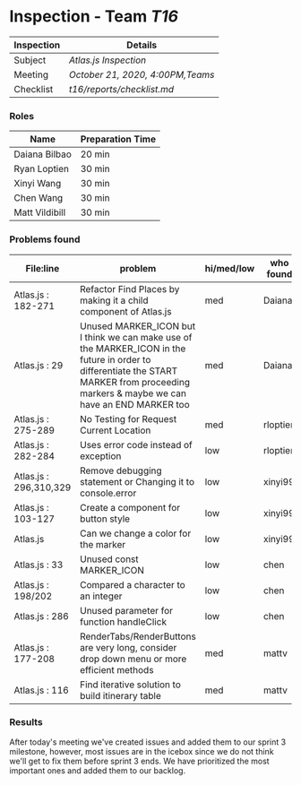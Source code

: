 # Inspection - Team *T16* 
 
| Inspection | Details |
| ----- | ----- |
| Subject | *Atlas.js Inspection* |
| Meeting | *October 21, 2020, 4:00PM,Teams* |
| Checklist | *t16/reports/checklist.md* |

### Roles

| Name | Preparation Time |
| ----- | ----- |
| Daiana Bilbao | 20 min |
| Ryan Loptien | 30 min |
| Xinyi Wang | 30 min |
| Chen Wang | 30 min |
| Matt Vildibill | 30 min |

### Problems found

| File:line | problem | hi/med/low | who found | github#  |
| ----- | ----- |----- | ----- | ----- |
| Atlas.js : 182-271 | Refactor Find Places by making it a child component of Atlas.js | med | Daiana | #387 |
| Atlas.js : 29 | Unused MARKER_ICON but I think we can make use of the MARKER_ICON in the future in order to differentiate the START MARKER from proceeding markers & maybe we can have an END MARKER too | med | Daiana | --- |
| Atlas.js : 275-289 | No Testing for Request Current Location | med | rloptien | #379 |
| Atlas.js : 282-284 | Uses error code instead of exception | low | rloptien | #380 |
| Atlas.js : 296,310,329 | Remove debugging statement or Changing it to console.error | low | xinyi99 | --- |
| Atlas.js : 103-127 | Create a component for button style | low | xinyi99 | --- |
| Atlas.js | Can we change a color for the marker | low | xinyi99 | --- |
| Atlas.js : 33 | Unused const MARKER_ICON | low | chen | --- |
| Atlas.js : 198/202 | Compared a character to an integer | low | chen | #385 |
| Atlas.js : 286 | Unused parameter for function handleClick | low | chen | #386 |
| Atlas.js : 177-208 | RenderTabs/RenderButtons are very long, consider drop down menu or more efficient methods | med | mattv | --- |
| Atlas.js : 116 | Find iterative solution to build itinerary table | med | mattv | --- |

### Results

After today's meeting we've created issues and added them to our sprint 3 milestone, however, most issues are in the icebox since we do not think we'll get to fix them before sprint 3 ends. We have prioritized the most important ones and added them to our backlog. 

